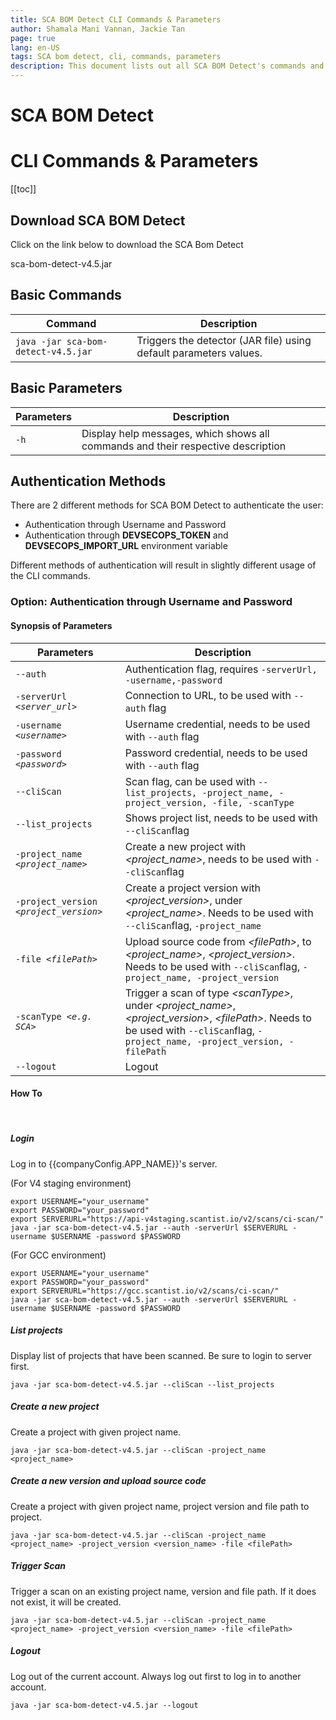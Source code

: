 ```yaml
---
title: SCA BOM Detect CLI Commands & Parameters
author: Shamala Mani Vannan, Jackie Tan
page: true
lang: en-US
tags: SCA bom detect, cli, commands, parameters
description: This document lists out all SCA BOM Detect's commands and parameters.
---
```


<script setup>
import { companyConfig } from '../../../config/companyConfig.js'
const baseUrl = window.location.origin;
const downloadLink = baseUrl.includes('scantist') ? "https://download.scantist.io/sca-bom-detect-v4.5.jar" : `${baseUrl}/sca-bom-detect-v4.5.jar`;
</script>

<ClientOnly>

# SCA BOM Detect

# CLI Commands & Parameters

[[toc]]

## Download SCA BOM Detect

Click on the link below to download the SCA Bom Detect

<a :href="`${downloadLink}`" target="_blank">sca-bom-detect-v4.5.jar</a>

## Basic Commands

<table>
    <thead>
        <th>Command</th>
        <th>Description</th>
    </thead>
    <tbody>
        <tr>
            <td><code>java -jar sca-bom-detect-v4.5.jar</code></td>
            <td>Triggers the detector (JAR file) using default parameters values.</td>
        </tr>
    </tbody>
</table>

## Basic Parameters

<table>
    <thead>
        <th>Parameters</th>
        <th>Description</th>
    </thead>
    <tbody>
        <tr>
            <td><code>-h</code></td>
            <td>Display help messages, which shows all commands and their respective description</td>
        </tr>
    </tbody>
</table>

## Authentication Methods

There are 2 different methods for SCA BOM Detect to authenticate the user:

- Authentication through Username and Password
- Authentication through <b>DEVSECOPS_TOKEN</b> and <b>DEVSECOPS_IMPORT_URL</b> environment variable

Different methods of authentication will result in slightly different usage of the CLI commands.

### Option: Authentication through Username and Password

#### Synopsis of Parameters

<table>
    <thead>
        <th>Parameters</th>
        <th>Description</th>
    </thead>
    <tbody>
        <tr>
            <td><code>--auth</code></td>
            <td>Authentication flag, requires <code>-serverUrl, -username,-password</code></td>
        </tr>
        <tr>
            <td><code>-serverUrl <i>&lt;server_url&gt;</i></code></td>
            <td>Connection to URL, to be used with <code>--auth</code> flag</td>
        </tr>
        <tr>
            <td><code>-username <i>&lt;username&gt;</i></code></td>
            <td>Username credential, needs to be used with <code>--auth</code> flag</td>
        </tr>
        <tr>
            <td><code>-password <i>&lt;password&gt;</i></code></td>
            <td>Password credential, needs to be used with <code>--auth</code> flag</td>
        </tr>
        <tr>
            <td><code>--cliScan </code></td>
            <td>Scan flag, can be used with <code>--list_projects, -project_name, -project_version, -file, -scanType</code></td>
        </tr>
        <tr>
            <td><code>--list_projects</code></td>
            <td>Shows project list, needs to be used with <code>--cliScan</code>flag</td>
        </tr>
        <tr>
            <td><code>-project_name <i>&lt;project_name&gt;</i></code></td>
            <td>Create a new project with <i>&lt;project_name&gt;</i>, needs to be used with <code>--cliScan</code>flag</td>
        </tr>
        <tr>
            <td><code>-project_version <i>&lt;project_version&gt;</i></code></td>
            <td>Create a project version with <i>&lt;project_version&gt;</i>, under <i>&lt;project_name&gt;</i>. Needs to be used with <code>--cliScan</code>flag, <code>-project_name</code></td>
        </tr>
        <tr>
            <td><code>-file <i>&lt;filePath&gt;</i></code></td>
            <td>Upload source code from <i>&lt;filePath&gt;</i>, to <i>&lt;project_name&gt;</i>, <i>&lt;project_version&gt;</i>. Needs to be used with <code>--cliScan</code>flag, <code>-project_name, -project_version</code></td>
        </tr>
        <tr>
            <td><code>-scanType <i>&lt;e.g. SCA&gt;</i></code></td>
            <td>Trigger a scan of type <i>&lt;scanType&gt;</i>, under <i>&lt;project_name&gt;</i>, <i>&lt;project_version&gt;</i>, <i>&lt;filePath&gt;</i>. Needs to be used with <code>--cliScan</code>flag, <code>-project_name, -project_version, -filePath</code></td>
        </tr>
        <tr>
            <td><code>--logout </code></td>
            <td>Logout</td>
        </tr>
    </tbody>
</table>

#### How To

<br />

##### Login

Log in to {{companyConfig.APP_NAME}}'s server.

(For V4 staging environment)
```shell
export USERNAME="your_username"
export PASSWORD="your_password"
export SERVERURL="https://api-v4staging.scantist.io/v2/scans/ci-scan/"
java -jar sca-bom-detect-v4.5.jar --auth -serverUrl $SERVERURL -username $USERNAME -password $PASSWORD
```

(For GCC environment)
```shell
export USERNAME="your_username"
export PASSWORD="your_password"
export SERVERURL="https://gcc.scantist.io/v2/scans/ci-scan/"
java -jar sca-bom-detect-v4.5.jar --auth -serverUrl $SERVERURL -username $USERNAME -password $PASSWORD
```

##### List projects

Display list of projects that have been scanned. Be sure to login to server first.

```shell
java -jar sca-bom-detect-v4.5.jar --cliScan --list_projects
```

##### Create a new project

Create a project with given project name.

```shell
java -jar sca-bom-detect-v4.5.jar --cliScan -project_name <project_name>
```

##### Create a new version and upload source code

Create a project with given project name, project version and file path to project.

```shell
java -jar sca-bom-detect-v4.5.jar --cliScan -project_name <project_name> -project_version <version_name> -file <filePath>
```

##### Trigger Scan

Trigger a scan on an existing project name, version and file path. If it does not exist, it will be created.

```shell
java -jar sca-bom-detect-v4.5.jar --cliScan -project_name <project_name> -project_version <version_name> -file <filePath>
```

##### Logout

Log out of the current account. Always log out first to log in to another account.

```shell
java -jar sca-bom-detect-v4.5.jar --logout
```

</ClientOnly>
